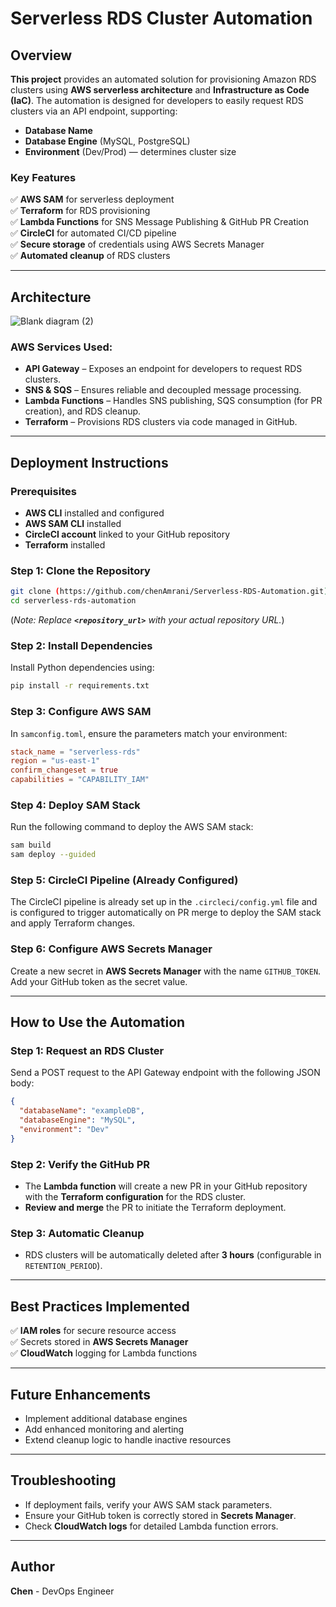 # Serverless RDS Cluster Automation

## Overview

**This project** provides an automated solution for provisioning Amazon RDS clusters using **AWS serverless architecture** and **Infrastructure as Code (IaC)**. The automation is designed for developers to easily request RDS clusters via an API endpoint, supporting:

- **Database Name**
- **Database Engine** (MySQL, PostgreSQL)
- **Environment** (Dev/Prod) — determines cluster size

### Key Features

✅ **AWS SAM** for serverless deployment\
✅ **Terraform** for RDS provisioning\
✅ **Lambda Functions** for SNS Message Publishing & GitHub PR Creation\
✅ **CircleCI** for automated CI/CD pipeline\
✅ **Secure storage** of credentials using AWS Secrets Manager\
✅ **Automated cleanup** of RDS clusters

---

## Architecture

![Blank diagram (2)](https://github.com/user-attachments/assets/3af39e33-729f-4ddc-ae70-4ced6b45b1d9)


### AWS Services Used:

- **API Gateway** – Exposes an endpoint for developers to request RDS clusters.
- **SNS & SQS** – Ensures reliable and decoupled message processing.
- **Lambda Functions** – Handles SNS publishing, SQS consumption (for PR creation), and RDS cleanup.
- **Terraform** – Provisions RDS clusters via code managed in GitHub.

---

## Deployment Instructions

### Prerequisites

- **AWS CLI** installed and configured
- **AWS SAM CLI** installed
- **CircleCI account** linked to your GitHub repository
- **Terraform** installed

### Step 1: Clone the Repository
```bash
git clone (https://github.com/chenAmrani/Serverless-RDS-Automation.git)
cd serverless-rds-automation
```

(*Note: Replace **`<repository_url>`** with your actual repository URL.*)

### Step 2: Install Dependencies

Install Python dependencies using:

```bash
pip install -r requirements.txt
```

### Step 3: Configure AWS SAM

In `samconfig.toml`, ensure the parameters match your environment:

```toml
stack_name = "serverless-rds"
region = "us-east-1"
confirm_changeset = true
capabilities = "CAPABILITY_IAM"
```

### Step 4: Deploy SAM Stack

Run the following command to deploy the AWS SAM stack:

```bash
sam build
sam deploy --guided
```

### Step 5: CircleCI Pipeline (Already Configured)
The CircleCI pipeline is already set up in the `.circleci/config.yml` file and is configured to trigger automatically on PR merge to deploy the SAM stack and apply Terraform changes.

### Step 6: Configure AWS Secrets Manager

Create a new secret in **AWS Secrets Manager** with the name `GITHUB_TOKEN`. Add your GitHub token as the secret value.

---

## How to Use the Automation

### Step 1: Request an RDS Cluster

Send a POST request to the API Gateway endpoint with the following JSON body:

```json
{
  "databaseName": "exampleDB",
  "databaseEngine": "MySQL",
  "environment": "Dev"
}
```

### Step 2: Verify the GitHub PR

- The **Lambda function** will create a new PR in your GitHub repository with the **Terraform configuration** for the RDS cluster.
- **Review and merge** the PR to initiate the Terraform deployment.

### Step 3: Automatic Cleanup 

- RDS clusters will be automatically deleted after **3 hours** (configurable in `RETENTION_PERIOD`).

---

## Best Practices Implemented

✅ **IAM roles** for secure resource access\
✅ Secrets stored in **AWS Secrets Manager**\
✅ **CloudWatch** logging for Lambda functions

---

## Future Enhancements

- Implement additional database engines
- Add enhanced monitoring and alerting
- Extend cleanup logic to handle inactive resources

---

## Troubleshooting

- If deployment fails, verify your AWS SAM stack parameters.
- Ensure your GitHub token is correctly stored in **Secrets Manager**.
- Check **CloudWatch logs** for detailed Lambda function errors.

---

## Author

**Chen** - DevOps Engineer

